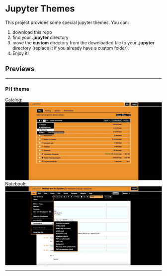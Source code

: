 
# Jupyter Themes

This project provides some special jupyter themes. You can:

1. download this repo
2. find your <b>.jupyter</b> directory
3. move the <b>custom</b> directory from the downloaded file to your <b>.jupyter</b> directory (replace it if you already have a custom folder). 
4. Enjoy it!


## Previews
---
### PH theme
Catalog:
<img src="./imgs/ph_tree.jpg">
Notebook:
<img src="./imgs/ph_code.jpg">

---